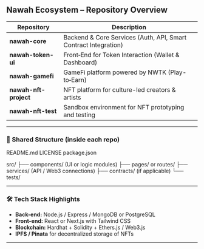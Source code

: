 ## Nawah Ecosystem – Repository Overview

| Repository | Description |
|------------|-------------|
| **nawah-core** | Backend & Core Services (Auth, API, Smart Contract Integration) |
| **nawah-token-ui** | Front‑End for Token Interaction (Wallet & Dashboard) |
| **nawah-gamefi** | GameFi platform powered by NWTK (Play-to‑Earn) |
| **nawah-nft-project** | NFT platform for culture-led creators & artists |
| **nawah-nft-test** | Sandbox environment for NFT prototyping and testing |

---

### 📁 Shared Structure (inside each repo)

README.md
LICENSE
package.json

src/
├── components/ (UI or logic modules)
├── pages/ or routes/
├── services/ (API / Web3 connections)
├── contracts/ (if applicable)
└── tests/


---

### 🛠 Tech Stack Highlights

- **Back-end:** Node.js / Express / MongoDB or PostgreSQL
- **Front-end:** React or Next.js with Tailwind CSS
- **Blockchain:** Hardhat + Solidity + Ethers.js / Web3.js
- **IPFS / Pinata** for decentralized storage of NFTs

---

